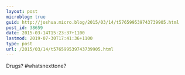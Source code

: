 ```yaml
---
layout: post
microblog: true
guid: http://joshua.micro.blog/2015/03/14/t576599539743739905.html
post_id: 38659
date: 2015-03-14T15:23:37+1100
lastmod: 2019-07-30T17:41:36+1100
type: post
url: /2015/03/14/t576599539743739905.html
---
```

Drugs? #whatsnexttone?
